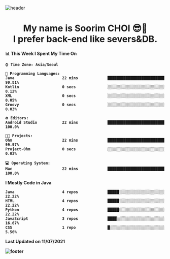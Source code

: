 <!--
**sxxrxm/sxxrxm** is a ✨ _special_ ✨ repository because its `README.md` (this file) appears on your GitHub profile.
-->
![header](https://capsule-render.vercel.app/api?type=Waving&color=gradient&height=300&section=header&text=Soorim%20CHOI&fontSize=90&animation=twinkling&fontAlignY=40)
<h1 align="center">
  My name is <b>Soorim CHOI<b> 😎👋
  <br>
  I prefer back-end like severs&DB.
</h1>
  
<!--START_SECTION:waka-->
📊 **This Week I Spent My Time On** 

```text
⌚︎ Time Zone: Asia/Seoul

💬 Programming Languages: 
Java                     22 mins             █████████████████████████   99.81% 
Kotlin                   0 secs              ░░░░░░░░░░░░░░░░░░░░░░░░░   0.12% 
XML                      0 secs              ░░░░░░░░░░░░░░░░░░░░░░░░░   0.05% 
Groovy                   0 secs              ░░░░░░░░░░░░░░░░░░░░░░░░░   0.03%

🔥 Editors: 
Android Studio           22 mins             █████████████████████████   100.0%

🐱‍💻 Projects: 
Ohm                      22 mins             █████████████████████████   99.97% 
Project-Ohm              0 secs              ░░░░░░░░░░░░░░░░░░░░░░░░░   0.03%

💻 Operating System: 
Mac                      22 mins             █████████████████████████   100.0%

```

**I Mostly Code in Java** 

```text
Java                     4 repos             █████░░░░░░░░░░░░░░░░░░░░   22.22% 
HTML                     4 repos             █████░░░░░░░░░░░░░░░░░░░░   22.22% 
Python                   4 repos             █████░░░░░░░░░░░░░░░░░░░░   22.22% 
JavaScript               3 repos             ████░░░░░░░░░░░░░░░░░░░░░   16.67% 
CSS                      1 repo              █░░░░░░░░░░░░░░░░░░░░░░░░   5.56%

```



 Last Updated on 11/07/2021
<!--END_SECTION:waka-->


![footer](https://capsule-render.vercel.app/api?type=Waving&section=footer&color=gradient&height=300)
